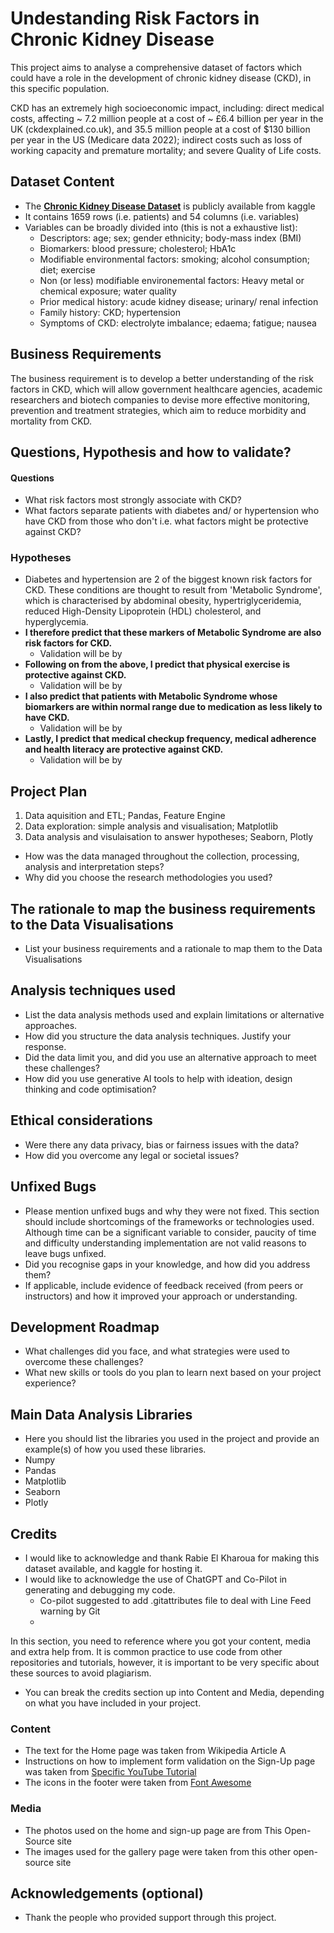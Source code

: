 # Undestanding Risk Factors in Chronic Kidney Disease

This project aims to analyse a comprehensive dataset of factors which could have a role in the development of chronic kidney disease (CKD), in this specific population. 

CKD has an extremely high socioeconomic impact, including: direct medical costs, affecting ~ 7.2 million people at a cost of ~ £6.4 billion per year in the UK (ckdexplained.co.uk), and 35.5 million people at a cost of $130 billion per year in the US (Medicare data 2022); indirect costs such as loss of working capacity and premature mortality; and severe Quality of Life costs.


## Dataset Content
- The [**Chronic Kidney Disease Dataset**](https://www.kaggle.com/datasets/rabieelkharoua/chronic-kidney-disease-dataset-analysis/discussion/512947) is publicly available from kaggle
- It contains 1659 rows (i.e. patients) and 54 columns (i.e. variables)
- Variables can be broadly divided into (this is not a exhaustive list):
    - Descriptors: age; sex; gender ethnicity; body-mass index (BMI)
    - Biomarkers: blood pressure; cholesterol; HbA1c
    - Modifiable environmental factors: smoking; alcohol consumption; diet; exercise
    - Non (or less) modifiable environemental factors: Heavy metal or chemical exposure; water quality
    - Prior medical history: acude kidney disease; urinary/ renal infection
    - Family history: CKD; hypertension
    - Symptoms of CKD: electrolyte imbalance; edaema; fatigue; nausea    


## Business Requirements
The business requirement is to develop a better understanding of the risk factors in CKD, which will allow government healthcare agencies, academic researchers and biotech companies to devise more effective monitoring, prevention and treatment strategies, which aim to reduce morbidity and mortality from CKD.


## Questions, Hypothesis and how to validate?
#### Questions
- What risk factors most strongly associate with CKD?
- What factors separate patients with diabetes and/ or hypertension who have CKD from those who don't i.e. what factors might be protective against CKD?

### Hypotheses
- Diabetes and hypertension are 2 of the biggest known risk factors for CKD. These conditions are thought to result from 'Metabolic Syndrome', which is characterised by abdominal obesity, hypertriglyceridemia, reduced High-Density Lipoprotein (HDL) cholesterol, and hyperglycemia. 
- **I therefore predict that these markers of Metabolic Syndrome are also risk factors for CKD.**
    - Validation will be by
- **Following on from the above, I predict that physical exercise is protective against CKD.**
    - Validation will be by
- **I also predict that patients with Metabolic Syndrome whose biomarkers are within normal range due to medication as less likely to have CKD.**
    - Validation will be by
- **Lastly, I predict that medical checkup frequency, medical adherence and health literacy are protective against CKD.**
    - Validation will be by

## Project Plan
1. Data aquisition and ETL; Pandas, Feature Engine
2. Data exploration: simple analysis and visualisation; Matplotlib
3. Data analysis and visulaisation to answer hypotheses; Seaborn, Plotly

* How was the data managed throughout the collection, processing, analysis and interpretation steps?
* Why did you choose the research methodologies you used?

## The rationale to map the business requirements to the Data Visualisations
* List your business requirements and a rationale to map them to the Data Visualisations

## Analysis techniques used
* List the data analysis methods used and explain limitations or alternative approaches.
* How did you structure the data analysis techniques. Justify your response.
* Did the data limit you, and did you use an alternative approach to meet these challenges?
* How did you use generative AI tools to help with ideation, design thinking and code optimisation?

## Ethical considerations
* Were there any data privacy, bias or fairness issues with the data?
* How did you overcome any legal or societal issues?

## Unfixed Bugs
* Please mention unfixed bugs and why they were not fixed. This section should include shortcomings of the frameworks or technologies used. Although time can be a significant variable to consider, paucity of time and difficulty understanding implementation are not valid reasons to leave bugs unfixed.
* Did you recognise gaps in your knowledge, and how did you address them?
* If applicable, include evidence of feedback received (from peers or instructors) and how it improved your approach or understanding.

## Development Roadmap
* What challenges did you face, and what strategies were used to overcome these challenges?
* What new skills or tools do you plan to learn next based on your project experience? 

## Main Data Analysis Libraries
* Here you should list the libraries you used in the project and provide an example(s) of how you used these libraries.
* Numpy
* Pandas
* Matplotlib
* Seaborn
* Plotly


## Credits 
- I would like to acknowledge and thank Rabie El Kharoua for making this dataset available, and kaggle for hosting it.
- I would like to acknowledge the use of ChatGPT and Co-Pilot in generating and debugging my code. 
    - Co-pilot suggested to add .gitattributes file to deal with Line Feed warning by Git
    - 
 In this section, you need to reference where you got your content, media and extra help from. It is common practice to use code from other repositories and tutorials, however, it is important to be very specific about these sources to avoid plagiarism. 
* You can break the credits section up into Content and Media, depending on what you have included in your project. 

### Content 

- The text for the Home page was taken from Wikipedia Article A
- Instructions on how to implement form validation on the Sign-Up page was taken from [Specific YouTube Tutorial](https://www.youtube.com/)
- The icons in the footer were taken from [Font Awesome](https://fontawesome.com/)

### Media

- The photos used on the home and sign-up page are from This Open-Source site
- The images used for the gallery page were taken from this other open-source site



## Acknowledgements (optional)
* Thank the people who provided support through this project.